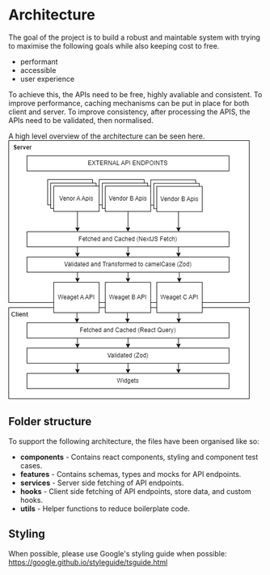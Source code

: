 # Architecture

The goal of the project is to build a robust and maintable system with trying to maximise the following goals while also keeping cost to free.
- performant
- accessible
- user experience

To achieve this, the APIs need to be free, highly avaliable and consistent. To improve performance, caching mechanisms can be put in place for both client and server. To improve consistency, after processing the APIS, the APIs need to be validated, then normalised.

A high level overview of the architecture can be seen here.
![Architecture](/public/architecture.png)

## Folder structure

To support the following architecture, the files have been organised like so:

- **components** - Contains react components, styling and component test cases.
- **features** - Contains schemas, types and mocks for API endpoints.
- **services** - Server side fetching of API endpoints.
- **hooks** - Client side fetching of API endpoints, store data, and custom hooks.
- **utils** - Helper functions to reduce boilerplate code.

## Styling

When possible, please use Google's styling guide when possible: 
https://google.github.io/styleguide/tsguide.html